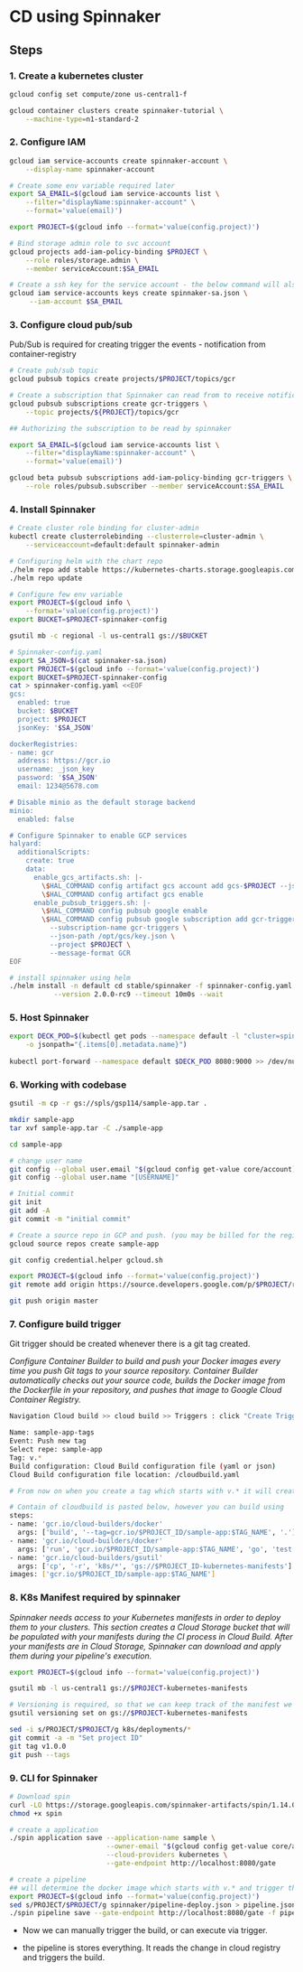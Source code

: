 # CD using Spinnaker

## Steps

### 1. Create a kubernetes cluster

```sh
gcloud config set compute/zone us-central1-f

gcloud container clusters create spinnaker-tutorial \
    --machine-type=n1-standard-2
```

### 2. Configure IAM

```sh
gcloud iam service-accounts create spinnaker-account \
    --display-name spinnaker-account

# Create some env variable required later
export SA_EMAIL=$(gcloud iam service-accounts list \
    --filter="displayName:spinnaker-account" \
    --format='value(email)')

export PROJECT=$(gcloud info --format='value(config.project)')

# Bind storage admin role to svc account
gcloud projects add-iam-policy-binding $PROJECT \
    --role roles/storage.admin \
    --member serviceAccount:$SA_EMAIL

# Create a ssh key for the service account - the below command will also download the key in the current folder
gcloud iam service-accounts keys create spinnaker-sa.json \
     --iam-account $SA_EMAIL
```

### 3. Configure cloud pub/sub

Pub/Sub is required for creating trigger the events - notification from container-registry

```sh
# Create pub/sub topic
gcloud pubsub topics create projects/$PROJECT/topics/gcr

# Create a subscription that Spinnaker can read from to receive notifications of images being pushed
gcloud pubsub subscriptions create gcr-triggers \
    --topic projects/${PROJECT}/topics/gcr

## Authorizing the subscription to be read by spinnaker

export SA_EMAIL=$(gcloud iam service-accounts list \
    --filter="displayName:spinnaker-account" \
    --format='value(email)')

gcloud beta pubsub subscriptions add-iam-policy-binding gcr-triggers \
    --role roles/pubsub.subscriber --member serviceAccount:$SA_EMAIL
```

### 4. Install Spinnaker

```sh
# Create cluster role binding for cluster-admin
kubectl create clusterrolebinding --clusterrole=cluster-admin \
    --serviceaccount=default:default spinnaker-admin

# Configuring helm with the chart repo
./helm repo add stable https://kubernetes-charts.storage.googleapis.com
./helm repo update

# Configure few env variable
export PROJECT=$(gcloud info \
    --format='value(config.project)')
export BUCKET=$PROJECT-spinnaker-config

gsutil mb -c regional -l us-central1 gs://$BUCKET

# Spinnaker-config.yaml
export SA_JSON=$(cat spinnaker-sa.json)
export PROJECT=$(gcloud info --format='value(config.project)')
export BUCKET=$PROJECT-spinnaker-config
cat > spinnaker-config.yaml <<EOF
gcs:
  enabled: true
  bucket: $BUCKET
  project: $PROJECT
  jsonKey: '$SA_JSON'

dockerRegistries:
- name: gcr
  address: https://gcr.io
  username: _json_key
  password: '$SA_JSON'
  email: 1234@5678.com

# Disable minio as the default storage backend
minio:
  enabled: false

# Configure Spinnaker to enable GCP services
halyard:
  additionalScripts:
    create: true
    data:
      enable_gcs_artifacts.sh: |-
        \$HAL_COMMAND config artifact gcs account add gcs-$PROJECT --json-path /opt/gcs/key.json
        \$HAL_COMMAND config artifact gcs enable
      enable_pubsub_triggers.sh: |-
        \$HAL_COMMAND config pubsub google enable
        \$HAL_COMMAND config pubsub google subscription add gcr-triggers \
          --subscription-name gcr-triggers \
          --json-path /opt/gcs/key.json \
          --project $PROJECT \
          --message-format GCR
EOF

# install spinnaker using helm
./helm install -n default cd stable/spinnaker -f spinnaker-config.yaml \
           --version 2.0.0-rc9 --timeout 10m0s --wait
```

### 5. Host Spinnaker

```sh
export DECK_POD=$(kubectl get pods --namespace default -l "cluster=spin-deck" \
    -o jsonpath="{.items[0].metadata.name}")
  
kubectl port-forward --namespace default $DECK_POD 8080:9000 >> /dev/null &
```

### 6. Working with codebase

```sh
gsutil -m cp -r gs://spls/gsp114/sample-app.tar .

mkdir sample-app
tar xvf sample-app.tar -C ./sample-app

cd sample-app

# change user name
git config --global user.email "$(gcloud config get-value core/account)"
git config --global user.name "[USERNAME]"

# Initial commit
git init
git add -A
git commit -m "initial commit"

# Create a source repo in GCP and push. (you may be billed for the registry)
gcloud source repos create sample-app

git config credential.helper gcloud.sh

export PROJECT=$(gcloud info --format='value(config.project)')
git remote add origin https://source.developers.google.com/p/$PROJECT/r/sample-app

git push origin master
```

### 7. Configure build trigger

Git trigger should be created whenever there is a git tag created.

*Configure Container Builder to build and push your Docker images every time you push Git tags to your source repository. Container Builder automatically checks out your source code, builds the Docker image from the Dockerfile in your repository, and pushes that image to Google Cloud Container Registry.*

```sh
Navigation Cloud build >> cloud build >> Triggers : click "Create Trigger"

Name: sample-app-tags
Event: Push new tag
Select repe: sample-app
Tag: v.*
Build configuration: Cloud Build configuration file (yaml or json)
Cloud Build configuration file location: /cloudbuild.yaml

# From now on when you create a tag which starts with v.* it will create a image in the container registry

# Contain of cloudbuild is pasted below, however you can build using 
steps:
- name: 'gcr.io/cloud-builders/docker'
  args: ['build', '--tag=gcr.io/$PROJECT_ID/sample-app:$TAG_NAME', '.']
- name: 'gcr.io/cloud-builders/docker'
  args: ['run', 'gcr.io/$PROJECT_ID/sample-app:$TAG_NAME', 'go', 'test']
- name: 'gcr.io/cloud-builders/gsutil'
  args: ['cp', '-r', 'k8s/*', 'gs://$PROJECT_ID-kubernetes-manifests']
images: ['gcr.io/$PROJECT_ID/sample-app:$TAG_NAME']
```

### 8. K8s Manifest required by spinnaker

*Spinnaker needs access to your Kubernetes manifests in order to deploy them to your clusters. This section creates a Cloud Storage bucket that will be populated with your manifests during the CI process in Cloud Build. After your manifests are in Cloud Storage, Spinnaker can download and apply them during your pipeline's execution.*

```sh
export PROJECT=$(gcloud info --format='value(config.project)')

gsutil mb -l us-central1 gs://$PROJECT-kubernetes-manifests

# Versioning is required, so that we can keep track of the manifest we are using
gsutil versioning set on gs://$PROJECT-kubernetes-manifests

sed -i s/PROJECT/$PROJECT/g k8s/deployments/*
git commit -a -m "Set project ID"
git tag v1.0.0
git push --tags
```

### 9. CLI for Spinnaker

```sh
# Download spin
curl -LO https://storage.googleapis.com/spinnaker-artifacts/spin/1.14.0/linux/amd64/spin
chmod +x spin

# create a application
./spin application save --application-name sample \
                        --owner-email "$(gcloud config get-value core/account)" \
                        --cloud-providers kubernetes \
                        --gate-endpoint http://localhost:8080/gate

# create a pipeline
## will determine the docker image which starts with v.* and trigger the pipeline
export PROJECT=$(gcloud info --format='value(config.project)')
sed s/PROJECT/$PROJECT/g spinnaker/pipeline-deploy.json > pipeline.json
./spin pipeline save --gate-endpoint http://localhost:8080/gate -f pipeline.json
```

- Now we can manually trigger the build, or can execute via trigger.

- the pipeline is stores everything. It reads the change in cloud registry and triggers the build.
